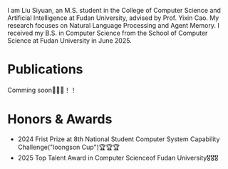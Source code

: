 I am Liu Siyuan, an M.S. student in the College of Computer Science and Artificial Intelligence at Fudan University, advised by Prof. Yixin Cao. My research focuses on Natural Language Processing and Agent Memory. I received my B.S. in Computer Science from the School of Computer Science at Fudan University in June 2025.

Publications
======
Comming soon💪💪💪！！

Honors & Awards
======
- 2024 Frist Prize at 8th National Student Computer System Capability Challenge("loongson Cup")🏆🏆🏆
- 2025 Top Talent Award in Computer Scienceof Fudan University🎖️🎖️🎖️



